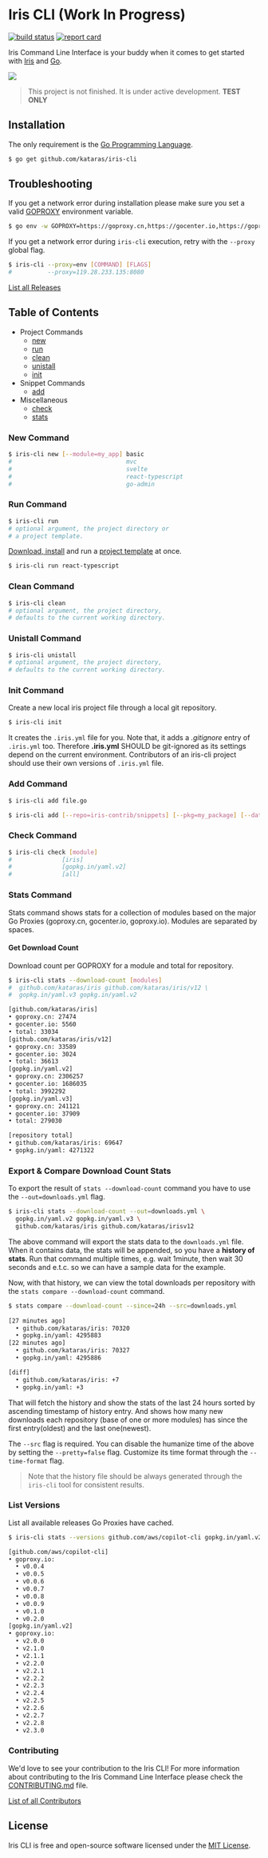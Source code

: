 # Iris CLI (Work In Progress)

[![build status](https://img.shields.io/github/workflow/status/kataras/iris-cli/CI/master?style=for-the-badge)](https://github.com/kataras/iris-cli/actions) [![report card](https://img.shields.io/badge/report%20card-a%2B-ff3333.svg?style=for-the-badge)](https://goreportcard.com/report/github.com/kataras/iris-cli)

Iris Command Line Interface is your buddy when it comes to get started with [Iris](https://github.com/kataras/iris) and [Go](https://golang.org/dl).

![](https://iris-go.com/images/iris-cli-screen.png)

> This project is not finished. It is under active development. **TEST ONLY**

## Installation

The only requirement is the [Go Programming Language](https://golang.org/dl).

```sh
$ go get github.com/kataras/iris-cli
```

## Troubleshooting

If you get a network error during installation please make sure you set a valid [GOPROXY](https://github.com/golang/go/wiki/Modules#are-there-always-on-module-repositories-and-enterprise-proxies) environment variable.

```sh
$ go env -w GOPROXY=https://goproxy.cn,https://gocenter.io,https://goproxy.io,direct
```

If you get a network error during `iris-cli` execution, retry with the `--proxy` global flag.

```sh
$ iris-cli --proxy=env [COMMAND] [FLAGS]
#          --proxy=119.28.233.135:8080
```

[List all Releases](https://github.com/kataras/iris-cli/releases)

## Table of Contents

* Project Commands
    * [new](#new-command)
    * [run](#run-command)
    * [clean](#clean-command)
    * [unistall](#unistall-command)
    * [init](#init-command)
* Snippet Commands
    * [add](#add-command)
* Miscellaneous
    * [check](#check-command)
    * [stats](#stats-command)

### New Command

```sh
$ iris-cli new [--module=my_app] basic
#                                mvc
#                                svelte
#                                react-typescript
#                                go-admin
```

### Run Command

```sh
$ iris-cli run
# optional argument, the project directory or
# a project template.
```

[Download, install](#new-command) and run a [project template](registry.yml) at once.

```sh
$ iris-cli run react-typescript
```

### Clean Command

```sh
$ iris-cli clean
# optional argument, the project directory,
# defaults to the current working directory.
```

### Unistall Command

```sh
$ iris-cli unistall
# optional argument, the project directory,
# defaults to the current working directory.
```

### Init Command

Create a new local iris project file through a local git repository.

```sh
$ iris-cli init
```

It creates the `.iris.yml` file for you. Note that, it adds a _.gitignore_ entry of `.iris.yml` too. Therefore **.iris.yml** SHOULD be git-ignored as its settings depend on the current environment. Contributors of an iris-cli project should use their own versions of `.iris.yml` file.

### Add Command

```sh
$ iris-cli add file.go
```

```sh
$ iris-cli add [--repo=iris-contrib/snippets] [--pkg=my_package] [--data=repo.json] [--replace=oldValue=newValue,oldValue2=newValue2] file.go[@version]
```

### Check Command

```sh
$ iris-cli check [module]  
#              [iris]
#              [gopkg.in/yaml.v2]
#              [all]
```

### Stats Command

Stats command shows stats for a collection of modules based on the
major Go Proxies (goproxy.cn, gocenter.io, goproxy.io). Modules are separated by spaces.

#### Get Download Count

Download count per GOPROXY for a module and total for repository.

```sh
$ iris-cli stats --download-count [modules]
#  github.com/kataras/iris github.com/kataras/iris/v12 \
#  gopkg.in/yaml.v3 gopkg.in/yaml.v2

[github.com/kataras/iris]
• goproxy.cn: 27474
• gocenter.io: 5560
• total: 33034
[github.com/kataras/iris/v12]
• goproxy.cn: 33589
• gocenter.io: 3024
• total: 36613
[gopkg.in/yaml.v2]
• goproxy.cn: 2306257
• gocenter.io: 1686035
• total: 3992292
[gopkg.in/yaml.v3]
• goproxy.cn: 241121
• gocenter.io: 37909
• total: 279030

[repository total]
• github.com/kataras/iris: 69647
• gopkg.in/yaml: 4271322
```

### Export & Compare Download Count Stats

To export the result of `stats --download-count` command you have to use the `--out=downloads.yml` flag.

```sh
$ iris-cli stats --download-count --out=downloads.yml \
  gopkg.in/yaml.v2 gopkg.in/yaml.v3 \
  github.com/kataras/iris github.com/kataras/irisv12
```

The above command will export the stats data to the `downloads.yml` file. When it contains data, the stats will be appended, so you have a **history of stats**. Run that command multiple times, e.g. wait 1minute, then wait 30 seconds and e.t.c. so we can have a sample data for the example.

Now, with that history, we can view the total downloads per repository with the `stats compare --download-count` command.

```sh
$ stats compare --download-count --since=24h --src=downloads.yml
          
[27 minutes ago]
  • github.com/kataras/iris: 70320
  • gopkg.in/yaml: 4295883
[22 minutes ago]
  • github.com/kataras/iris: 70327
  • gopkg.in/yaml: 4295886

[diff]
  • github.com/kataras/iris: +7
  • gopkg.in/yaml: +3
```

That will fetch the history and show the stats of the last 24 hours sorted by ascending timestamp of history entry. And shows how many new downloads each repository (base of one or more modules) has since the first entry(oldest) and the last one(newest).

The `--src` flag is required. You can disable the humanize time of the above by setting the `--pretty=false` flag. Customize its time format through the `--time-format` flag.

> Note that the history file should be always generated through the `iris-cli` tool for consistent results.

### List Versions

List all available releases Go Proxies have cached.

```sh
$ iris-cli stats --versions github.com/aws/copilot-cli gopkg.in/yaml.v2

[github.com/aws/copilot-cli]
• goproxy.io:
  • v0.0.4
  • v0.0.5
  • v0.0.6
  • v0.0.7
  • v0.0.8
  • v0.0.9
  • v0.1.0
  • v0.2.0
[gopkg.in/yaml.v2]
• goproxy.io:
  • v2.0.0
  • v2.1.0
  • v2.1.1
  • v2.2.0
  • v2.2.1
  • v2.2.2
  • v2.2.3
  • v2.2.4
  • v2.2.5
  • v2.2.6
  • v2.2.7
  • v2.2.8
  • v2.3.0
```

### Contributing

We'd love to see your contribution to the Iris CLI! For more information about contributing to the Iris Command Line Interface please check the [CONTRIBUTING.md](CONTRIBUTING.md) file.

[List of all Contributors](https://github.com/kataras/iris-cli/graphs/contributors)

## License

Iris CLI is free and open-source software licensed under the [MIT License](LICENSE).
